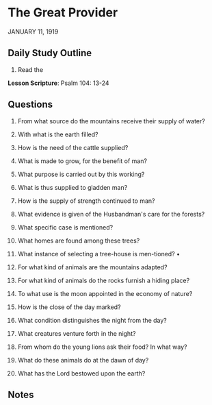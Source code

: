 # The Great Provider
JANUARY 11, 1919

## Daily Study Outline

1. Read the

**Lesson Scripture**: Psalm 104: 13-24

## Questions

1. From what source do the mountains receive their supply of water?

2. With what is the earth filled?

3. How is the need of the cattle supplied?

4. What is made to grow, for the benefit of man?

5. What purpose is carried out by this working?

6. What is thus supplied to gladden man?

7. How is the supply of strength continued to man?

8. What evidence is given of the Husbandman's care for the forests?

9. What specific case is mentioned?

10. What homes are found among these trees?

11. What instance of selecting a tree-house is men-tioned? •

12. For what kind of animals are the mountains adapted?

13. For what kind of animals do the rocks furnish a hiding place?

14. To what use is the moon appointed in the economy of nature?

15. How is the close of the day marked?

16. What condition distinguishes the night from the day?

17. What creatures venture forth in the night?

18. From whom do the young lions ask their food? In what way?

19. What do these animals do at the dawn of day?

22. What has the Lord bestowed upon the earth?

## Notes


